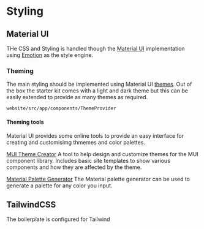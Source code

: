 # Styling

## Material UI

THe CSS and Styling is handled though the [Material UI](https://mui.com/material-ui/getting-started/overview/) implementation using [Emotion](https://emotion.sh/docs/introduction) as the style engine.  

### Theming

The main styling should be implemented using Material UI [themes](https://mui.com/material-ui/customization/theming/). Out of the box the starter kit comes with a light and dark theme but this can be easily extended to provide as many themes as required.  

```website/src/app/components/ThemeProvider```

#### Theming tools

Material UI provides some online tools to provide an easy interface for creating and customisimg thmemes and color palettes.  

[MUI Theme Creator](https://bareynol.github.io/mui-theme-creator/) A tool to help design and customize themes for the MUI component library. Includes basic site templates to show various components and how they are affected by the theme.  

[Material Palette Generator](https://material.io/inline-tools/color/) The Material palette generator can be used to generate a palette for any color you input.  

## TailwindCSS

The boilerplate is configured for Tailwind